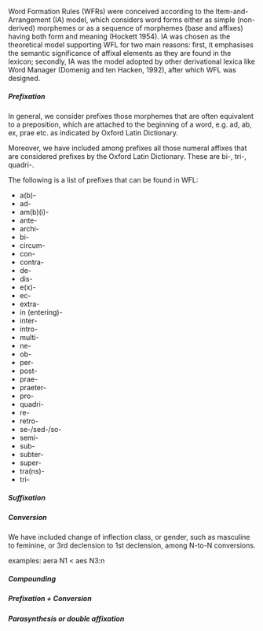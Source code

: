 Word Formation Rules \(WFRs\) were conceived according to the Item-and-Arrangement \(IA\) model, which considers word forms either as simple \(non-derived\) morphemes or as a sequence of morphemes \(base and affixes\) having both form and meaning \(Hockett 1954\). IA was chosen as the theoretical model supporting WFL for two main reasons: first, it emphasises the semantic significance of affixal elements as they are found in the lexicon; secondly, IA was the model adopted by other derivational lexica like Word Manager \(Domenig and ten Hacken, 1992\), after which WFL was designed.

##### Prefixation

In general, we consider prefixes those morphemes that are often equivalent to a preposition, which are attached to the beginning of a word, e.g. ad, ab, ex, prae etc. as indicated by Oxford Latin Dictionary.

Moreover, we have included among prefixes all those numeral affixes that are considered prefixes by the Oxford Latin Dictionary. These are bi-, tri-, quadri-.

The following is a list of prefixes that can be found in WFL:

* a\(b\)-
* ad-
* am\(b\)\(i\)-
* ante-
* archi-
* bi-
* circum-
* con-
* contra-
* de-
* dis-
* e\(x\)-
* ec-
* extra-
* in \(entering\)-
* inter-
* intro-
* multi-
* ne-
* ob-
* per-
* post-
* prae-
* praeter-
* pro-
* quadri-
* re-
* retro-
* se-/sed-/so-
* semi-
* sub-
* subter-
* super-
* tra\(ns\)-
* tri-

##### Suffixation



##### Conversion

We have included change of inflection class, or gender, such as masculine to feminine, or 3rd declension to 1st declension, among N-to-N conversions.

examples: aera N1 &lt; aes N3:n

##### Compounding

##### 

##### Prefixation + Conversion

##### Parasynthesis or double affixation



